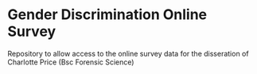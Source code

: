 # Gender Discrimination Online Survey

Repository to allow access to the online survey data for the disseration of Charlotte Price (Bsc Forensic Science)
